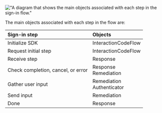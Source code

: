 <div class="full">

!["A diagram that shows the main objects associated with each step in the sign-in flow."](/img/mobile-sdk/mobile-idx-objects-and-flow-swift.png)

</div>

The main objects associated with each step in the flow are:

| Sign-in step                       | Objects                         |
| :--------------------------------- | :------------------------------ |
| Initialize SDK                     | InteractionCodeFlow             |
| Request initial step               | InteractionCodeFlow             |
| Receive step                       | Response                        |
| Check completion, cancel, or error | Response <br/> Remediation      |
| Gather user input                  | Remediation <br/> Authenticator |
| Send input                         | Remediation                     |
| Done                               | Response                        |
